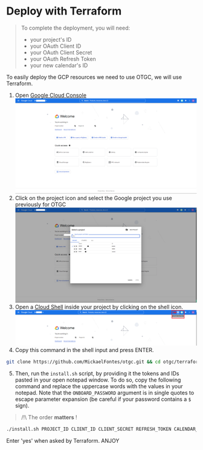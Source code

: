 # Deploy with Terraform

> To complete the deployment, you will need:
>
> * your project's ID
> * your OAuth Client ID
> * your OAuth Client Secret
> * your OAuth Refresh Token
> * your new calendar's ID

To easily deploy the GCP resources we need to use OTGC, we will use Terraform.

1. Open [Google Cloud Console](https://console.cloud.google.com/)
![Cloud Console](2022-09-11-14-51-52.png)
2. Click on the project icon and select the Google project you use previously for OTGC
![Select project](2022-09-11-14-52-30.png)
3. Open a [Cloud Shell](https://console.cloud.google.com/home/dashboard?cloudshell=true) inside your project by clicking on the shell icon.
![Shell icon](2022-09-11-14-53-32.png)
4. Copy this command in the shell input and press ENTER.

```bash
git clone https://github.com/MickaelFontes/otgc.git && cd otgc/terraform && chmod +x install.sh
```

5. Then, run the `install.sh` script, by providing it the tokens and IDs pasted in your open notepad window.
To do so, copy the following command and replace the uppercase words with the values in your notepad.
Note that the `ONBOARD_PASSWORD` argument is in single quotes to escape parameter expansion (be careful if your password contains a `$` sign).

> /!\ The order **matters** !

```bash
./install.sh PROJECT_ID CLIENT_ID CLIENT_SECRET REFRESH_TOKEN CALENDAR_ID ONBOARD_USERNAME 'ONBOARD_PASSWORD'
```

Enter 'yes' when asked by Terraform.
ANJOY
